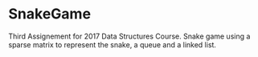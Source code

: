 # SnakeGame
Third Assignement for 2017 Data Structures Course.
Snake game using a sparse matrix to represent the snake, a queue and a linked list.
